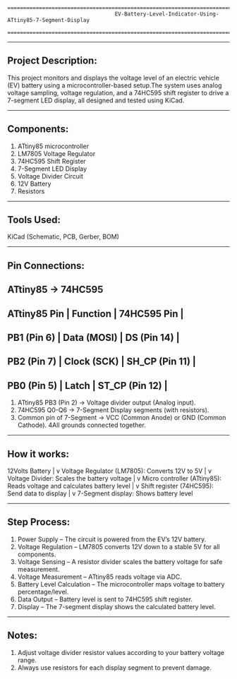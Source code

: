            =================================================================================================================
                                      EV-Battery-Level-Indicator-Using-ATtiny85-7-Segment-Display
           =================================================================================================================
----------------------
Project Description:
----------------------
This project monitors and displays the voltage level of an electric vehicle (EV) battery using a 
microcontroller-based setup.The  system uses analog voltage sampling, voltage regulation,
and a 74HC595 shift register to drive a 7-segment LED display, all  designed and tested using KiCad.

---------------
Components:
---------------
1. ATtiny85 microcontroller
2. LM7805 Voltage Regulator
3. 74HC595 Shift Register
4. 7-Segment LED Display
5. Voltage Divider Circuit
6. 12V Battery
7. Resistors

---------------
Tools Used:
---------------
KiCad (Schematic, PCB, Gerber, BOM)

-----------------
Pin Connections:
-----------------
ATtiny85 → 74HC595
-----------------------------------------------------------------------
ATtiny85 Pin	|         Function	    |       74HC595 Pin    |
-----------------------------------------------------------------------
PB1 (Pin 6)	|         Data (MOSI)	    |       DS (Pin 14)    |
-----------------------------------------------------------------------
PB2 (Pin 7)	|         Clock (SCK)	    |       SH_CP (Pin 11) |
-----------------------------------------------------------------------
PB0 (Pin 5)	|         Latch	    |       ST_CP (Pin 12) |
-----------------------------------------------------------------------

1. ATtiny85 PB3 (Pin 2) → Voltage divider output (Analog input).
2. 74HC595 Q0-Q6 → 7-Segment Display segments (with resistors).
3. Common pin of 7-Segment → VCC (Common Anode) or GND (Common Cathode).
4All grounds connected together.
----------------
How it works:
----------------
12Volts Battery
      |
      v
Voltage Regulator (LM7805): Converts 12V to 5V
      |
      v
Voltage Divider: Scales the battery voltage
      |
      v
Micro controller (ATtiny85): Reads voltage and calculates battery level
      |
      v
Shift register (74HC595): Send data to display
      |
      v
7-Segment display: Shows battery level

---------------
Step Process:
---------------
1. Power Supply – The circuit is powered from the EV’s 12V battery.
2. Voltage Regulation – LM7805 converts 12V down to a stable 5V for all components.
3. Voltage Sensing – A resistor divider scales the battery voltage for safe measurement.
4. Voltage Measurement – ATtiny85 reads voltage via ADC.
5. Battery Level Calculation – The microcontroller maps voltage to battery percentage/level.
6. Data Output – Battery level is sent to 74HC595 shift register.
7. Display – The 7-segment display shows the calculated battery level.
------------
Notes:
------------
1. Adjust voltage divider resistor values according to your battery voltage range.
2. Always use resistors for each display segment to prevent damage.


